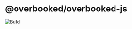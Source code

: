 # @overbooked/overbooked-js

![Build](https://github.com/overbooked-io/overbooked-js/workflows/Build/badge.svg?branch=master)